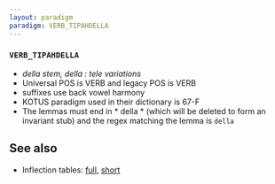 ```yaml
---
layout: paradigm
paradigm: VERB_TIPAHDELLA
---
```

### ` VERB_TIPAHDELLA `

* _della stem, della : tele variations_
* Universal POS is VERB and legacy POS is VERB
* suffixes use back vowel harmony
* KOTUS paradigm used in their dictionary is 67-F
* The lemmas must end in * della * (which will be deleted to form an invariant stub) and the regex matching the lemma is ` della `

## See also

* Inflection tables: [full](gen/T/tipahdella.html), [short](gen/T/tipahdella_wikt.html)

